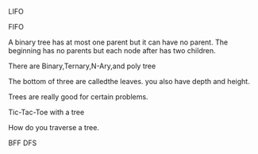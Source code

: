 LIFO

FIFO



A binary tree has at most one parent but it can have no parent. The beginning has no parents but each node after has two children.


There are Binary,Ternary,N-Ary,and poly tree

The bottom of three are calledthe leaves. you also have depth and height.

Trees are really good for certain problems.


Tic-Tac-Toe with a tree

How do you traverse a tree.

BFF
DFS

